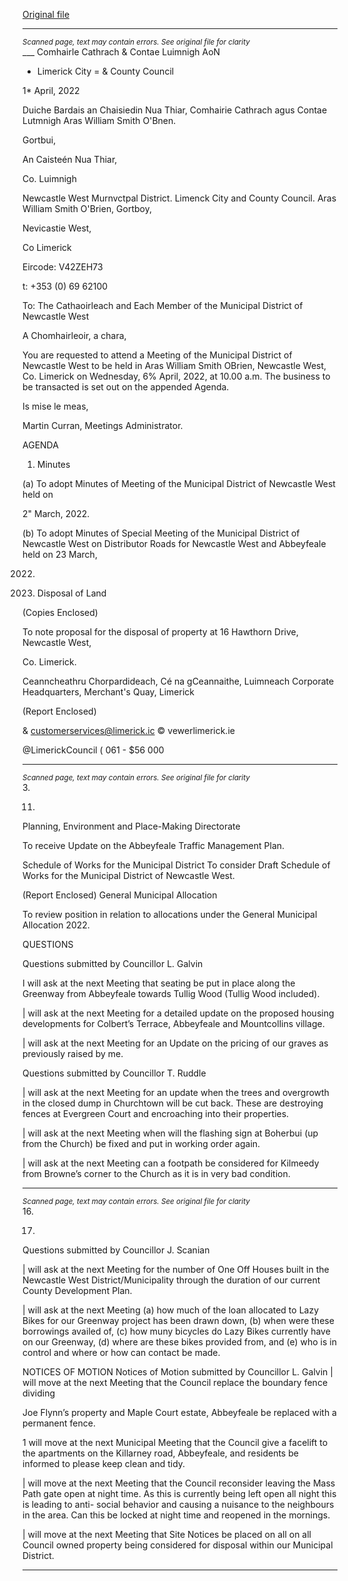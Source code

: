 [Original file](https://www.limerick.ie/sites/default/files/media/documents/2022-04/00-2022-04-06-agenda-april.pdf)

---
*<small>Scanned page, text may contain errors. See original file for clarity</small>*  
___ Comhairle Cathrach
& Contae Luimnigh
AoN
- Limerick City
= & County Council

1* April, 2022

Duiche Bardais an Chaisiedin Nua Thiar,
Comhairie Cathrach agus Contae Lutmnigh
Aras William Smith O'Bnen.

Gortbui,

An Caisteén Nua Thiar,

Co. Luimnigh

Newcastle West Murnvctpal District.
Limenck City and County Council.
Aras William Smith O'Brien,
Gortboy,

Nevicastie West,

Co Limerick

Eircode: V42ZEH73

t: +353 (0) 69 62100

To: The Cathaoirleach and Each Member of the Municipal District of Newcastle West

A Chomhairleoir, a chara,

You are requested to attend a Meeting of the Municipal District of Newcastle West to be held
in Aras William Smith OBrien, Newcastle West, Co. Limerick on Wednesday, 6% April, 2022,
at 10.00 a.m. The business to be transacted is set out on the appended Agenda.

Is mise le meas,

Martin Curran,
Meetings Administrator.

AGENDA

1. Minutes

(a) To adopt Minutes of Meeting of the Municipal District of Newcastle West held on

2" March, 2022.

(b) To adopt Minutes of Special Meeting of the Municipal District of Newcastle West
on Distributor Roads for Newcastle West and Abbeyfeale held on 23 March,

2022.

2. Disposal of Land

(Copies Enclosed)

To note proposal for the disposal of property at 16 Hawthorn Drive, Newcastle West,

Co. Limerick.

Ceanncheathru Chorpardideach, Cé na gCeannaithe, Luimneach
Corporate Headquarters, Merchant's Quay, Limerick

(Report Enclosed)

& customerservices@limerick.ic
© vewerlimerick.ie

@LimerickCouncil
( 061 - $56 000


---
*<small>Scanned page, text may contain errors. See original file for clarity</small>*  
3.

11.

Planning, Environment and Place-Making Directorate

To receive Update on the Abbeyfeale Traffic Management Plan.

Schedule of Works for the Municipal District
To consider Draft Schedule of Works for the Municipal District of Newcastle West.

(Report Enclosed)
General Municipal Allocation

To review position in relation to allocations under the General Municipal Allocation
2022.

QUESTIONS

Questions submitted by Councillor L. Galvin

I will ask at the next Meeting that seating be put in place along the Greenway from
Abbeyfeale towards Tullig Wood (Tullig Wood included).

| will ask at the next Meeting for a detailed update on the proposed housing
developments for Colbert’s Terrace, Abbeyfeale and Mountcollins village.

| will ask at the next Meeting for an Update on the pricing of our graves as previously
raised by me.

Questions submitted by Councillor T. Ruddle

| will ask at the next Meeting for an update when the trees and overgrowth in the
closed dump in Churchtown will be cut back. These are destroying fences at
Evergreen Court and encroaching into their properties.

| will ask at the next Meeting when will the flashing sign at Boherbui (up from the
Church) be fixed and put in working order again.

| will ask at the next Meeting can a footpath be considered for Kilmeedy from
Browne’s corner to the Church as it is in very bad condition.


---
*<small>Scanned page, text may contain errors. See original file for clarity</small>*  
16.

17.

Questions submitted by Councillor J. Scanian

| will ask at the next Meeting for the number of One Off Houses built in the
Newcastle West District/Municipality through the duration of our current County
Development Plan.

| will ask at the next Meeting (a) how much of the loan allocated to Lazy Bikes for
our Greenway project has been drawn down, (b) when were these borrowings availed
of, (c) how muny bicycles do Lazy Bikes currently have on our Greenway, (d) where
are these bikes provided from, and (e) who is in control and where or how can contact
be made.

NOTICES OF MOTION
Notices of Motion submitted by Councillor L. Galvin
| will move at the next Meeting that the Council replace the boundary fence dividing

Joe Flynn’s property and Maple Court estate, Abbeyfeale be replaced with a
permanent fence.

1 will move at the next Municipal Meeting that the Council give a facelift to the
apartments on the Killarney road, Abbeyfeale, and residents be informed to please
keep clean and tidy.

| will move at the next Meeting that the Council reconsider leaving the Mass Path gate
open at night time. As this is currently being left open all night this is leading to anti-
social behavior and causing a nuisance to the neighbours in the area. Can this be
locked at night time and reopened in the mornings.

| will move at the next Meeting that Site Notices be placed on all on all Council owned
property being considered for disposal within our Municipal District.


---
